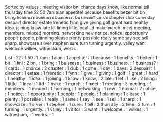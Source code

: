 Sorted by values :
meeting visitor bni chance days know, like normal tell thursday time 22 50 7am alan appetite! because benefits better bit bni, bring buisness business business. business? cards chapter club come day despair! director estate frenetic fynn give giving golf great hard healthy idea. joining know late let lining little local ltd make march. meet meeting, members. minded morning, networking new notice, notice. opportunity people people, planning please plenty possible really same say see sell sharp. showcase silver stephen sure turn turning urgently. valley want welcome wilkes, witnesham, works. 

List :
22 : 1
50 : 1
7am : 1
alan : 1
appetite! : 1
because : 1
benefits : 1
better : 1
bit : 1
bni : 2
bni, : 1
bring : 1
buisness : 1
business : 1
business. : 1
business? : 1
cards : 1
chance : 2
chapter : 1
club : 1
come : 1
day : 1
days : 2
despair! : 1
director : 1
estate : 1
frenetic : 1
fynn : 1
give : 1
giving : 1
golf : 1
great : 1
hard : 1
healthy : 1
idea. : 1
joining : 1
know : 1
know, : 2
late : 1
let : 1
like : 2
lining : 1
little : 1
local : 1
ltd : 1
make : 1
march. : 1
meet : 1
meeting : 3
meeting, : 1
members. : 1
minded : 1
morning, : 1
networking : 1
new : 1
normal : 2
notice, : 1
notice. : 1
opportunity : 1
people : 1
people, : 1
planning : 1
please : 1
plenty : 1
possible : 1
really : 1
same : 1
say : 1
see : 1
sell : 1
sharp. : 1
showcase : 1
silver : 1
stephen : 1
sure : 1
tell : 2
thursday : 2
time : 2
turn : 1
turning : 1
urgently. : 1
valley : 1
visitor : 3
want : 1
welcome : 1
wilkes, : 1
witnesham, : 1
works. : 1
